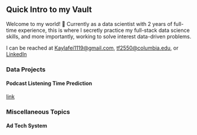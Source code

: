 ## Quick Intro to my Vault

Welcome to my world! 🧩 Currently as a data scientist with 2 years of full-time experience, this is where I secretly practice my full-stack data science skills, and more importantly, working to solve interest data-driven problems.

I can be reached at Kaylafei1119@gmail.com, tf2550@columbia.edu, or [LinkedIn](https://www.linkedin.com/in/kayla-fei-1b92961a2/)


### Data Projects
#### Podcast Listening Time Prediction
[link](https://github.com/Kaylafei1119/kayla_project/tree/main/Podcast_Listening_Time)

### Miscellaneous Topics 
#### Ad Tech System


#### 